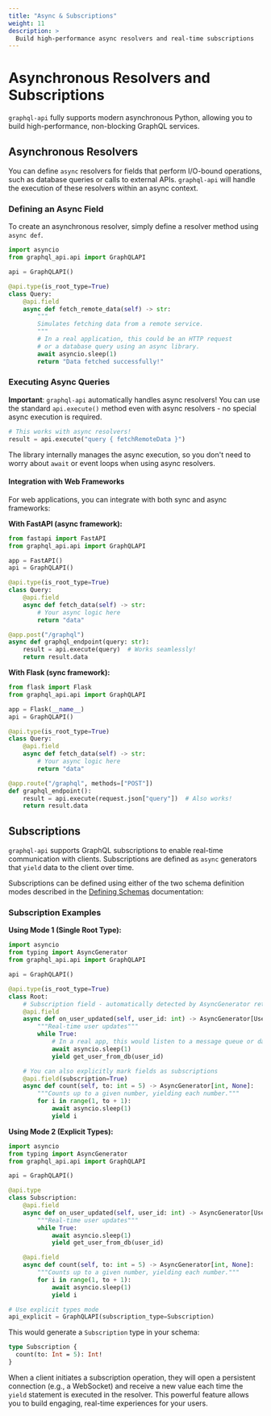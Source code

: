 ```yaml
---
title: "Async & Subscriptions"
weight: 11
description: >
  Build high-performance async resolvers and real-time subscriptions
---
```


# Asynchronous Resolvers and Subscriptions

`graphql-api` fully supports modern asynchronous Python, allowing you to build high-performance, non-blocking GraphQL services.

## Asynchronous Resolvers

You can define `async` resolvers for fields that perform I/O-bound operations, such as database queries or calls to external APIs. `graphql-api` will handle the execution of these resolvers within an async context.

### Defining an Async Field

To create an asynchronous resolver, simply define a resolver method using `async def`.

```python
import asyncio
from graphql_api.api import GraphQLAPI

api = GraphQLAPI()

@api.type(is_root_type=True)
class Query:
    @api.field
    async def fetch_remote_data(self) -> str:
        """
        Simulates fetching data from a remote service.
        """
        # In a real application, this could be an HTTP request
        # or a database query using an async library.
        await asyncio.sleep(1)
        return "Data fetched successfully!"
```

### Executing Async Queries

**Important**: `graphql-api` automatically handles async resolvers! You can use the standard `api.execute()` method even with async resolvers - no special async execution is required.

```python
# This works with async resolvers!
result = api.execute("query { fetchRemoteData }")
```

The library internally manages the async execution, so you don't need to worry about `await` or event loops when using async resolvers.

#### Integration with Web Frameworks

For web applications, you can integrate with both sync and async frameworks:

**With FastAPI (async framework):**
```python
from fastapi import FastAPI
from graphql_api.api import GraphQLAPI

app = FastAPI()
api = GraphQLAPI()

@api.type(is_root_type=True)
class Query:
    @api.field
    async def fetch_data(self) -> str:
        # Your async logic here
        return "data"

@app.post("/graphql")
async def graphql_endpoint(query: str):
    result = api.execute(query)  # Works seamlessly!
    return result.data
```

**With Flask (sync framework):**
```python
from flask import Flask
from graphql_api.api import GraphQLAPI

app = Flask(__name__)
api = GraphQLAPI()

@api.type(is_root_type=True)
class Query:
    @api.field
    async def fetch_data(self) -> str:
        # Your async logic here
        return "data"

@app.route("/graphql", methods=["POST"])
def graphql_endpoint():
    result = api.execute(request.json["query"])  # Also works!
    return result.data
```

## Subscriptions

`graphql-api` supports GraphQL subscriptions to enable real-time communication with clients. Subscriptions are defined as `async` generators that `yield` data to the client over time.

Subscriptions can be defined using either of the two schema definition modes described in the [Defining Schemas](../defining-schemas/#schema-definition-modes) documentation:

### Subscription Examples

**Using Mode 1 (Single Root Type):**

```python
import asyncio
from typing import AsyncGenerator
from graphql_api.api import GraphQLAPI

api = GraphQLAPI()

@api.type(is_root_type=True)
class Root:
    # Subscription field - automatically detected by AsyncGenerator return type
    @api.field
    async def on_user_updated(self, user_id: int) -> AsyncGenerator[User, None]:
        """Real-time user updates"""
        while True:
            # In a real app, this would listen to a message queue or database changes
            await asyncio.sleep(1)
            yield get_user_from_db(user_id)

    # You can also explicitly mark fields as subscriptions
    @api.field(subscription=True)
    async def count(self, to: int = 5) -> AsyncGenerator[int, None]:
        """Counts up to a given number, yielding each number."""
        for i in range(1, to + 1):
            await asyncio.sleep(1)
            yield i
```

**Using Mode 2 (Explicit Types):**

```python
import asyncio
from typing import AsyncGenerator
from graphql_api.api import GraphQLAPI

api = GraphQLAPI()

@api.type
class Subscription:
    @api.field
    async def on_user_updated(self, user_id: int) -> AsyncGenerator[User, None]:
        """Real-time user updates"""
        while True:
            await asyncio.sleep(1)
            yield get_user_from_db(user_id)

    @api.field
    async def count(self, to: int = 5) -> AsyncGenerator[int, None]:
        """Counts up to a given number, yielding each number."""
        for i in range(1, to + 1):
            await asyncio.sleep(1)
            yield i

# Use explicit types mode
api_explicit = GraphQLAPI(subscription_type=Subscription)
```

This would generate a `Subscription` type in your schema:

```graphql
type Subscription {
  count(to: Int = 5): Int!
}
```

When a client initiates a subscription operation, they will open a persistent connection (e.g., a WebSocket) and receive a new value each time the `yield` statement is executed in the resolver. This powerful feature allows you to build engaging, real-time experiences for your users.
